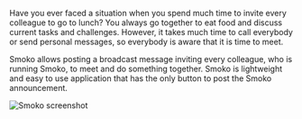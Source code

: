 Have you ever faced a situation when you spend much time to invite every colleague to go to lunch? You always go together to eat food and discuss current tasks and challenges. However, it takes much time to call everybody or send personal messages, so everybody is aware that it is time to meet.

Smoko allows posting a broadcast message inviting every colleague, who is running Smoko, to meet and do something together. Smoko is lightweight and easy to use application that has the only button to post the Smoko announcement.

![Smoko screenshot](https://user-images.githubusercontent.com/10548881/58171610-0e1df780-7c9f-11e9-95d9-cccd8bb083fb.png)
